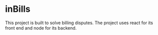 # inBills

This project is built to solve billing disputes.
The project uses react for its front end and node for its backend.
